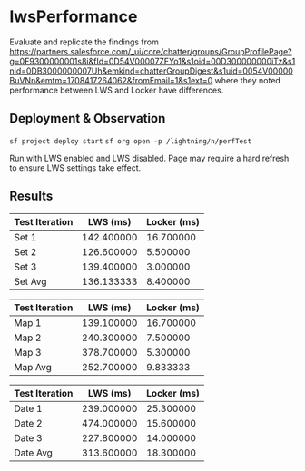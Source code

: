 # lwsPerformance

Evaluate and replicate the findings from https://partners.salesforce.com/_ui/core/chatter/groups/GroupProfilePage?g=0F9300000001s8i&fId=0D54V00007ZFYo1&s1oid=00D300000000iTz&s1nid=0DB3000000007Uh&emkind=chatterGroupDigest&s1uid=0054V00000BuVNn&emtm=1708417264062&fromEmail=1&s1ext=0 where they noted performance between LWS and Locker have differences.

## Deployment & Observation

`sf project deploy start`
`sf org open -p /lightning/n/perfTest`

Run with LWS enabled and LWS disabled. Page may require a hard refresh to ensure LWS settings take effect.

## Results

| Test Iteration | LWS (ms)   | Locker (ms) |
| -------------- | ---------- | ----------- |
| Set 1          | 142.400000 | 16.700000   |
| Set 2          | 126.600000 | 5.500000    |
| Set 3          | 139.400000 | 3.000000    |
| Set Avg        | 136.133333 | 8.400000    |

| Test Iteration | LWS (ms)   | Locker (ms) |
| -------------- | ---------- | ----------- |
| Map 1          | 139.100000 | 16.700000   |
| Map 2          | 240.300000 | 7.500000    |
| Map 3          | 378.700000 | 5.300000    |
| Map Avg        | 252.700000 | 9.833333    |

| Test Iteration | LWS (ms)   | Locker (ms) |
| -------------- | ---------- | ----------- |
| Date 1         | 239.000000 | 25.300000   |
| Date 2         | 474.000000 | 15.600000   |
| Date 3         | 227.800000 | 14.000000   |
| Date Avg       | 313.600000 | 18.300000   |
